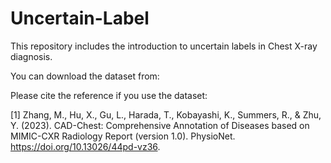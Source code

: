 # Uncertain-Label
This repository includes the introduction to uncertain labels in Chest X-ray diagnosis. 

You can download the dataset from: 


Please cite the reference if you use the dataset:

[1] Zhang, M., Hu, X., Gu, L., Harada, T., Kobayashi, K., Summers, R., & Zhu, Y. (2023). CAD-Chest: Comprehensive Annotation of Diseases based on MIMIC-CXR Radiology Report (version 1.0). PhysioNet. https://doi.org/10.13026/44pd-vz36.
